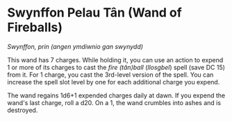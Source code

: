 # Swynffon Pelau Tân (Wand of Fireballs)

*Swynffon, prin (angen ymdiwnio gan swynydd)*

This wand has 7 charges. While holding it, you can use an action to expend 1 or more of its charges to cast the *fire (tân)ball* (*llosgbel*) spell (save DC 15) from it. For 1 charge, you cast the 3rd-level version of the spell. You can increase the spell slot level by one for each additional charge you expend.

The wand regains 1d6+1 expended charges daily at dawn. If you expend the wand's last charge, roll a d20. On a 1, the wand crumbles into ashes and is destroyed.